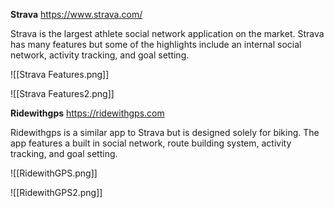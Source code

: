 
**Strava**
https://www.strava.com/

Strava is the largest athlete social network application on the market. Strava has many features but some of the highlights include an internal social network, activity tracking, and goal setting. 

![[Strava Features.png]]

![[Strava Features2.png]]




**Ridewithgps**
https://ridewithgps.com

Ridewithgps is a similar app to Strava but is designed solely for biking. The app features a built in social network, route building system, activity tracking, and goal setting. 

![[RidewithGPS.png]]


![[RidewithGPS2.png]]









